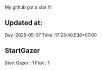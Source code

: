 My github got a star !!!
## Updated at:
Day  :2025-05-07
Time :17:23:40.538+07:00
## StartGazer
Start Gazer : 1
Flok : 1